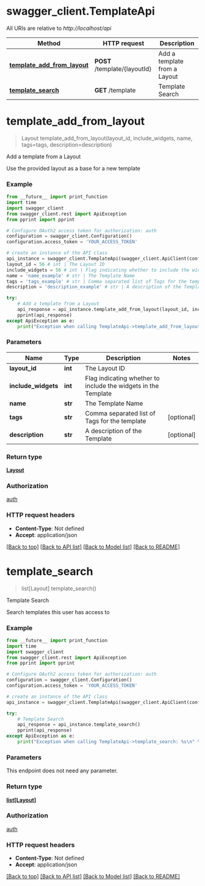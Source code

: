 # swagger_client.TemplateApi

All URIs are relative to *http://localhost/api*

Method | HTTP request | Description
------------- | ------------- | -------------
[**template_add_from_layout**](TemplateApi.md#template_add_from_layout) | **POST** /template/{layoutId} | Add a template from a Layout
[**template_search**](TemplateApi.md#template_search) | **GET** /template | Template Search


# **template_add_from_layout**
> Layout template_add_from_layout(layout_id, include_widgets, name, tags=tags, description=description)

Add a template from a Layout

Use the provided layout as a base for a new template

### Example
```python
from __future__ import print_function
import time
import swagger_client
from swagger_client.rest import ApiException
from pprint import pprint

# Configure OAuth2 access token for authorization: auth
configuration = swagger_client.Configuration()
configuration.access_token = 'YOUR_ACCESS_TOKEN'

# create an instance of the API class
api_instance = swagger_client.TemplateApi(swagger_client.ApiClient(configuration))
layout_id = 56 # int | The Layout ID
include_widgets = 56 # int | Flag indicating whether to include the widgets in the Template
name = 'name_example' # str | The Template Name
tags = 'tags_example' # str | Comma separated list of Tags for the template (optional)
description = 'description_example' # str | A description of the Template (optional)

try:
    # Add a template from a Layout
    api_response = api_instance.template_add_from_layout(layout_id, include_widgets, name, tags=tags, description=description)
    pprint(api_response)
except ApiException as e:
    print("Exception when calling TemplateApi->template_add_from_layout: %s\n" % e)
```

### Parameters

Name | Type | Description  | Notes
------------- | ------------- | ------------- | -------------
 **layout_id** | **int**| The Layout ID | 
 **include_widgets** | **int**| Flag indicating whether to include the widgets in the Template | 
 **name** | **str**| The Template Name | 
 **tags** | **str**| Comma separated list of Tags for the template | [optional] 
 **description** | **str**| A description of the Template | [optional] 

### Return type

[**Layout**](Layout.md)

### Authorization

[auth](../README.md#auth)

### HTTP request headers

 - **Content-Type**: Not defined
 - **Accept**: application/json

[[Back to top]](#) [[Back to API list]](../README.md#documentation-for-api-endpoints) [[Back to Model list]](../README.md#documentation-for-models) [[Back to README]](../README.md)

# **template_search**
> list[Layout] template_search()

Template Search

Search templates this user has access to

### Example
```python
from __future__ import print_function
import time
import swagger_client
from swagger_client.rest import ApiException
from pprint import pprint

# Configure OAuth2 access token for authorization: auth
configuration = swagger_client.Configuration()
configuration.access_token = 'YOUR_ACCESS_TOKEN'

# create an instance of the API class
api_instance = swagger_client.TemplateApi(swagger_client.ApiClient(configuration))

try:
    # Template Search
    api_response = api_instance.template_search()
    pprint(api_response)
except ApiException as e:
    print("Exception when calling TemplateApi->template_search: %s\n" % e)
```

### Parameters
This endpoint does not need any parameter.

### Return type

[**list[Layout]**](Layout.md)

### Authorization

[auth](../README.md#auth)

### HTTP request headers

 - **Content-Type**: Not defined
 - **Accept**: application/json

[[Back to top]](#) [[Back to API list]](../README.md#documentation-for-api-endpoints) [[Back to Model list]](../README.md#documentation-for-models) [[Back to README]](../README.md)

